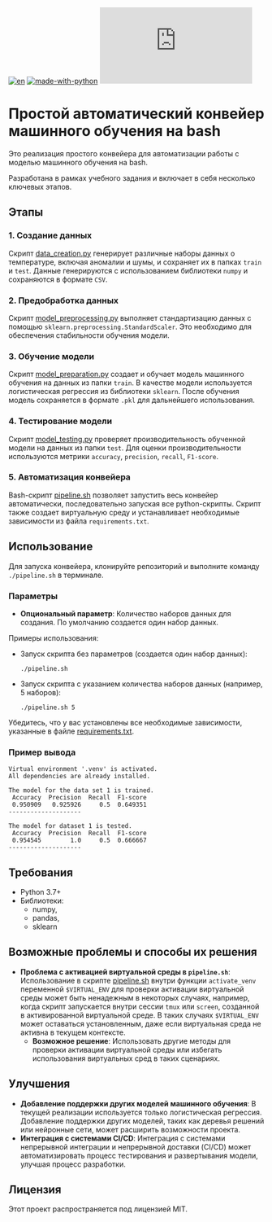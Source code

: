 [![en](https://img.shields.io/badge/lang-en-blue.svg)](README.md)
[![made-with-python](https://img.shields.io/badge/Made%20with-Python-1f425f.svg)](https://www.python.org/)
[![GitHub license](https://badgen.net/github/license/Naereen/Strapdown.js)](https://github.com/italian/simple_automatic_machine_learning_pipeline/blob/main/LICENSE)

# Простой автоматический конвейер машинного обучения на bash

Это реализация простого конвейера для автоматизации работы с моделью машинного обучения на bash.

Разработана в рамках учебного задания и включает в себя несколько ключевых этапов.

## Этапы

### 1. Создание данных

Скрипт [data_creation.py](python_scripts/data_creation.py) генерирует различные наборы данных о температуре, включая аномалии и шумы, и сохраняет их в папках `train` и `test`. Данные генерируются с использованием библиотеки `numpy` и сохраняются в формате `CSV`.

### 2. Предобработка данных

Скрипт [model_preprocessing.py](python_scripts/model_preprocessing.py) выполняет стандартизацию данных с помощью `sklearn.preprocessing.StandardScaler`. Это необходимо для обеспечения стабильности обучения модели.

### 3. Обучение модели

Скрипт [model_preparation.py](python_scripts/model_preparation.py) создает и обучает модель машинного обучения на данных из папки `train`. В качестве модели используется логистическая регрессия из библиотеки `sklearn`. После обучения модель сохраняется в формате `.pkl` для дальнейшего использования.

### 4. Тестирование модели

Скрипт [model_testing.py](python_scripts/model_testing.py) проверяет производительность обученной модели на данных из папки `test`. Для оценки производительности используются метрики `accuracy`, `precision`, `recall`, `F1-score`.

### 5. Автоматизация конвейера

Bash-скрипт [pipeline.sh](pipeline.sh) позволяет запустить весь конвейер автоматически, последовательно запуская все python-скрипты. Скрипт также создает виртуальную среду и устанавливает необходимые зависимости из файла `requirements.txt`.

## Использование

Для запуска конвейера, клонируйте репозиторий и выполните команду `./pipeline.sh` в терминале.

### Параметры

- **Опциональный параметр**: Количество наборов данных для создания. По умолчанию создается один набор данных.

Примеры использования:

- Запуск скрипта без параметров (создается один набор данных):
    ```shell
    ./pipeline.sh
    ```
- Запуск скрипта с указанием количества наборов данных (например, 5 наборов):
    ```shell
    ./pipeline.sh 5
    ```

Убедитесь, что у вас установлены все необходимые зависимости, указанные в файле [requirements.txt](./requirements.txt).

### Пример вывода
```
Virtual environment '.venv' is activated.
All dependencies are already installed.

The model for the data set 1 is trained.
 Accuracy  Precision  Recall  F1-score
 0.950909   0.925926     0.5  0.649351
--------------------

The model for dataset 1 is tested.
 Accuracy  Precision  Recall  F1-score
 0.954545        1.0     0.5  0.666667
--------------------
```

## Требования

- Python 3.7+
- Библиотеки:
    - numpy,
    - pandas,
    - sklearn

## Возможные проблемы и способы их решения

- **Проблема с активацией виртуальной среды в `pipeline.sh`**: Использование в скрипте [pipeline.sh](pipeline.sh) внутри функции `activate_venv` переменной `$VIRTUAL_ENV` для проверки активации виртуальной среды может быть ненадежным в некоторых случаях, например, когда скрипт запускается внутри сессии `tmux` или `screen`, созданной в активированной виртуальной среде. В таких случаях `$VIRTUAL_ENV` может оставаться установленным, даже если виртуальная среда не активна в текущем контексте.
    - **Возможное решение**: Использовать другие методы для проверки активации виртуальной среды или избегать использования виртуальных сред в таких сценариях.

## Улучшения

- **Добавление поддержки других моделей машинного обучения**: В текущей реализации используется только логистическая регрессия. Добавление поддержки других моделей, таких как деревья решений или нейронные сети, может расширить возможности проекта.
- **Интеграция с системами CI/CD**: Интеграция с системами непрерывной интеграции и непрерывной доставки (CI/CD) может автоматизировать процесс тестирования и развертывания модели, улучшая процесс разработки.

## Лицензия

Этот проект распространяется под лицензией MIT.
